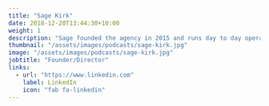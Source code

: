 ```yaml
---
title: "Sage Kirk"
date: 2018-12-20T13:44:30+10:00
weight: 1
description: "Sage founded the agency in 2015 and runs day to day operations of the studio."
thumbnail: "/assets/images/podcasts/sage-kirk.jpg"
image: "/assets/images/podcasts/sage-kirk.jpg"
jobtitle: "Founder/Director"
links:
  - url: "https://www.linkedin.com"
    label: LinkedIn
    icon: "fab fa-linkedin"
---
```

